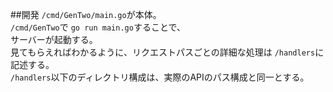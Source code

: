 ##開発
```/cmd/GenTwo/main.go```が本体。  
```/cmd/GenTwo```で ```go run main.go```することで、  
サーバーが起動する。  
見てもらえればわかるように、リクエストパスごとの詳細な処理は ```/handlers```に記述する。  
```/handlers```以下のディレクトリ構成は、実際のAPIのパス構成と同一とする。